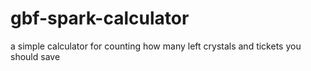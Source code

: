 # gbf-spark-calculator
a simple calculator for counting how many left crystals and tickets you should save
